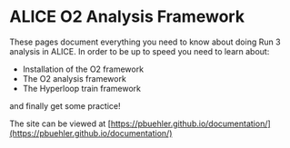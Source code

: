 # ALICE O2 Analysis Framework

These pages document everything you need to know about doing Run 3 analysis in ALICE. In order to be up to speed you need to learn about:
* Installation of the O2 framework
* The O2 analysis framework
* The Hyperloop train framework

and finally get some practice!

The site can be viewed at [https://pbuehler.github.io/documentation/](https://pbuehler.github.io/documentation/)
